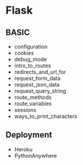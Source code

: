 # Flask  
## **BASIC**
  - configuration	
  - cookies	
  - debug_mode	
  - intro_to_routes
  - redirects_and_url_for
  - request_form_data	
  - request_json_data	
  - request_query_string	
  - route_methods	
  - route_variables
  - sessions	
  - ways_to_print_characters
## **Deployment**
  - Heroku
  - PythonAnywhere
